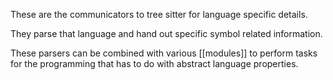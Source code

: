 These are the communicators to tree sitter for language specific details.

They parse that language and hand out specific symbol related information.

These parsers can be combined with various [[modules]] to perform tasks for the programming that has to do with abstract language properties.